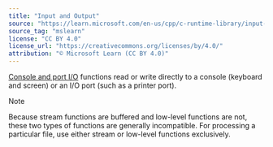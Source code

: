 ```yaml
---
title: "Input and Output"
source: "https://learn.microsoft.com/en-us/cpp/c-runtime-library/input-and-output?view=msvc-170"
source_tag: "mslearn"
license: "CC BY 4.0"
license_url: "https://creativecommons.org/licenses/by/4.0/"
attribution: "© Microsoft Learn (CC BY 4.0)"
---
```

[Console and port I/O](https://learn.microsoft.com/en-us/cpp/c-runtime-library/console-and-port-i-o?view=msvc-170) functions read or write directly to a console (keyboard and screen) or an I/O port (such as a printer port).

Note

Because stream functions are buffered and low-level functions are not, these two types of functions are generally incompatible. For processing a particular file, use either stream or low-level functions exclusively.